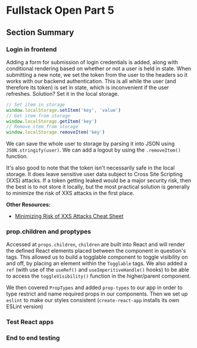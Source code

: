 # Fullstack Open Part 5

## Section Summary

### Login in frontend

Adding a form for submission of login credentials is added, along with conditional rendering based on whether or not a user is held in state. When submitting a new note, we set the token from the user to the headers so it works with our backend authentication. This is all while the user (and therefore its token) is set in state, which is inconvenient if the user refreshes. Solution? Set it in the local storage.

```javascript
// Set item in storage
window.localStorage.setItem('key', 'value')
// Get item from storage
window.localStorage.getItem('key')
// Remove item from storage
window.localStorage.removeItem('key')
```
We can save the whole user to storage by parsing it into JSON using `JSON.stringify(user)`. We can add a logout by using the `.removeItem()` function.

It's also good to note that the token isn't necessarily safe in the local storage. It does leave sensitive user data subject to Cross Site Scripting (XXS) attacks. If a token getting leaked would be a major security risk, then the best is to not store it locally, but the most practical solution is generally to minimize the risk of XXS attacks in the first place.

**Other Resources:**

- [Minimizing Risk of XXS Attacks Cheat Sheet](https://cheatsheetseries.owasp.org/cheatsheets/DOM_based_XSS_Prevention_Cheat_Sheet.html)

### prop.children and proptypes

Accessed at `props.children`, `children` are built into React and will render the defined React elements placed between the component in question's tags. This allowed us to build a togglable component to toggle visibility on and off, by placing an element within the `Togglable` tags. We also added a `ref` (with use of the `useRef()` and `useImperitiveHandle()` hooks) to be able to access the `toggleVisibility()` function in the higher/parent component.

We then covered `PropTypes` and added `prop-types` to our app in order to type restrict and name required props in our components. Then we set up `eslint` to make our styles consistent (`create-react-app` installs its own ESLint version)

### Test React apps


### End to end testing
